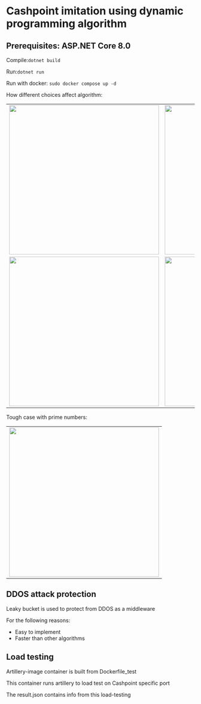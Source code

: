 <h1>Cashpoint imitation using dynamic programming algorithm</h1>
<h2>Prerequisites: ASP.NET Core 8.0</h2>
<p>Compile:<code>dotnet build</code></p>
<p>Run:<code>dotnet run</code></p>
<p>Run with docker: <code>sudo docker compose up -d</code></p>

<p>How different choices affect algorithm:</p>
<table>
  <tr>
    <td><img src="https://github.com/SynI20N/Cashpoint/blob/main/img/1.png" height="400" width="400"></td>
    <td><img src="https://github.com/SynI20N/Cashpoint/blob/main/img/2.png" height="400" width="400"></td>
  </tr>
  <tr>
    <td><img src="https://github.com/SynI20N/Cashpoint/blob/main/img/3.png" height="400" width="400"></td>
    <td><img src="https://github.com/SynI20N/Cashpoint/blob/main/img/4.png" height="400" width="400"></td>
  </tr>
</table>

<p>Tough case with prime numbers:</p>
<table>
  <tr>
    <td><img src="https://github.com/SynI20N/Cashpoint/blob/main/img/5.png" height="400" width="400"></td>
  </tr>
</table>
<h2>DDOS attack protection</h2>
<p>Leaky bucket is used to protect from DDOS as a middleware</p>
<p>For the following reasons:
  <ul>
  <li>Easy to implement</li>
  <li>Faster than other algorithms</li>
  </ul>
</p>
<h2>Load testing</h2>
<p>Artillery-image container is built from Dockerfile_test</p>
<p>This container runs artillery to load test on Cashpoint specific port</p>
<p>The result.json contains info from this load-testing</p>
